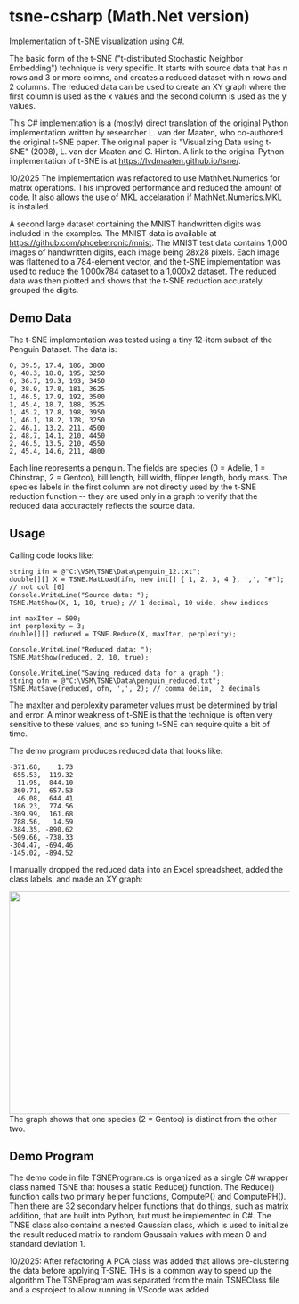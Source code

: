 # tsne-csharp  (Math.Net version)
Implementation of t-SNE visualization using C#.

The basic form of the t-SNE ("t-distributed Stochastic Neighbor Embedding") technique is very specific. It starts with source data that has n rows and 3 or more colmns, and creates a reduced dataset with n rows and 2 columns. The reduced data can be used to create an XY graph where the first column is used as the x values and the second column is used as the y values.

This C# implementation is a (mostly) direct translation of the original Python implementation written by researcher L. van der Maaten, who co-authored the original t-SNE paper. The original paper is "Visualizing Data using t-SNE" (2008), L. van der Maaten and G. Hinton. A link to the original Python implementation of t-SNE is at https://lvdmaaten.github.io/tsne/.

10/2025 
The implementation was refactored to use MathNet.Numerics for matrix operations. This improved performance and reduced the amount of code.
It also allows the use of MKL accelaration if MathNet.Numerics.MKL is installed.

A second large dataset containing the MNIST handwritten digits was included in the examples. The MNIST data is available at https://github.com/phoebetronic/mnist. The MNIST test data contains 1,000 images of handwritten digits, each image being 28x28 pixels. Each image was flattened to a 784-element vector, and the t-SNE implementation was used to reduce the 1,000x784 dataset to a 1,000x2 dataset. The reduced data was then plotted and shows that the t-SNE reduction accurately grouped the digits.

## Demo Data

The t-SNE implementation was tested using a tiny 12-item subset of the Penguin Dataset. The data is:

    0, 39.5, 17.4, 186, 3800  
    0, 40.3, 18.0, 195, 3250  
    0, 36.7, 19.3, 193, 3450  
    0, 38.9, 17.8, 181, 3625  
    1, 46.5, 17.9, 192, 3500  
    1, 45.4, 18.7, 188, 3525  
    1, 45.2, 17.8, 198, 3950  
    1, 46.1, 18.2, 178, 3250  
    2, 46.1, 13.2, 211, 4500  
    2, 48.7, 14.1, 210, 4450  
    2, 46.5, 13.5, 210, 4550  
    2, 45.4, 14.6, 211, 4800  

Each line represents a penguin. The fields are species (0 = Adelie, 1 = Chinstrap, 2 = Gentoo), bill length, bill width, flipper length, body mass. The species labels in the first column are not directly used by the t-SNE reduction function -- they are used only in a graph to verify that the reduced data accuractely reflects the source data.

## Usage

Calling code looks like:

    string ifn = @"C:\VSM\TSNE\Data\penguin_12.txt";  
    double[][] X = TSNE.MatLoad(ifn, new int[] { 1, 2, 3, 4 }, ',', "#"); // not col [0]  
    Console.WriteLine("Source data: ");  
    TSNE.MatShow(X, 1, 10, true); // 1 decimal, 10 wide, show indices  

    int maxIter = 500;  
    int perplexity = 3;  
    double[][] reduced = TSNE.Reduce(X, maxIter, perplexity);  

    Console.WriteLine("Reduced data: ");  
    TSNE.MatShow(reduced, 2, 10, true);  

    Console.WriteLine("Saving reduced data for a graph ");  
    string ofn = @"C:\VSM\TSNE\Data\penguin_reduced.txt";  
    TSNE.MatSave(reduced, ofn, ',', 2); // comma delim,  2 decimals  

The maxIter and perplexity parameter values must be determined by trial and error. A minor weakness of t-SNE is that the technique is often very sensitive to these values, and so tuning t-SNE can require quite a bit of time.

The demo program produces reduced data that looks like:

    -371.68,    1.73
     655.53,  119.32
     -11.95,  844.10
     360.71,  657.53
      46.08,  644.41
     186.23,  774.56
    -309.99,  161.68
     788.56,   14.59
    -384.35, -890.62
    -509.66, -738.33
    -304.47, -694.46
    -145.02, -894.52

I manually dropped the reduced data into an Excel spreadsheet, added the class labels, and made an XY graph:

<img src="penguin_12_reduced_graph.jpg"
  style="float: left; margin-right: 10px;" width="600" height="400"/>

The graph shows that one species (2 = Gentoo) is distinct from the other two.

## Demo Program

The demo code in file TSNEProgram.cs is organized as a single C# wrapper class named TSNE that houses a static Reduce() function. The Reduce() function calls two primary helper functions, ComputeP() and ComputePH(). Then there are 32 secondary helper functions that do things, such as matrix addition, that are built into Python, but must be implemented in C#. The TNSE class also contains a nested Gaussian class, which is used to initialize the result reduced matrix to random Gaussain values with mean 0 and standard deviation 1.

10/2025: After refactoring A PCA class was added that allows pre-clustering the data before applying T-SNE. THis is a common way to speed up the algorithm
The TSNEprogram was separated from the main TSNEClass file and a csproject to allow running in VScode was added
